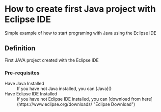 # How to create first Java project with Eclipse IDE
Simple example of how to start programing with Java using the Eclipse IDE

## Definition
First JAVA project created with the Eclipse IDE

### Pre-requisites
<dl>
  <dt>Have Java Installed</dt>
  <dd>If you have not Java installed, you can [Java](<https://www.oracle.com/java/technologies/javase-downloads.html>)</dd>
  <dt>Have Eclipse IDE Installed</dt>
  <dd>If you have not Eclipse IDE installed, you can [download from here](https://www.eclipse.org/downloads/ "Eclipse Download")</dd>
</dl>

[1]: "Java"
